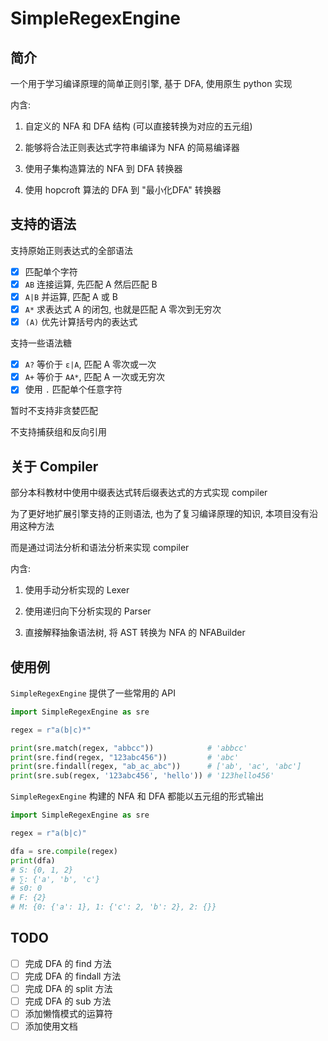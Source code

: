 # SimpleRegexEngine

## 简介

一个用于学习编译原理的简单正则引擎, 基于 DFA, 使用原生 python 实现

内含:
1. 自定义的 NFA 和 DFA 结构 (可以直接转换为对应的五元组)

2. 能够将合法正则表达式字符串编译为 NFA 的简易编译器

3. 使用子集构造算法的 NFA 到 DFA 转换器

4. 使用 hopcroft 算法的 DFA 到 "最小化DFA" 转换器 

## 支持的语法

支持原始正则表达式的全部语法

- [x] 匹配单个字符
- [x] `AB` 连接运算, 先匹配 A 然后匹配 B
- [x] `A|B` 并运算, 匹配 A 或 B
- [x] `A*` 求表达式 A 的闭包, 也就是匹配 A 零次到无穷次
- [x] `(A)` 优先计算括号内的表达式

支持一些语法糖

- [x] `A?` 等价于 `ε|A`, 匹配 A 零次或一次
- [x] `A+` 等价于 `AA*`, 匹配 A 一次或无穷次
- [x] 使用 `.` 匹配单个任意字符

暂时不支持非贪婪匹配

不支持捕获组和反向引用

## 关于 Compiler

部分本科教材中使用中缀表达式转后缀表达式的方式实现 compiler

为了更好地扩展引擎支持的正则语法, 也为了复习编译原理的知识, 本项目没有沿用这种方法

而是通过词法分析和语法分析来实现 compiler

内含:

1. 使用手动分析实现的 Lexer

2. 使用递归向下分析实现的 Parser

3. 直接解释抽象语法树, 将 AST 转换为 NFA 的 NFABuilder

## 使用例

`SimpleRegexEngine` 提供了一些常用的 API

```python
import SimpleRegexEngine as sre

regex = r"a(b|c)*"

print(sre.match(regex, "abbcc"))            # 'abbcc'
print(sre.find(regex, "123abc456"))         # 'abc'
print(sre.findall(regex, "ab_ac_abc"))      # ['ab', 'ac', 'abc']
print(sre.sub(regex, '123abc456', 'hello')) # '123hello456'
```

`SimpleRegexEngine` 构建的 NFA 和 DFA 都能以五元组的形式输出

```python
import SimpleRegexEngine as sre

regex = r"a(b|c)"

dfa = sre.compile(regex)
print(dfa)
# S: {0, 1, 2}
# ∑: {'a', 'b', 'c'}
# s0: 0
# F: {2}
# M: {0: {'a': 1}, 1: {'c': 2, 'b': 2}, 2: {}}
```

## TODO

- [ ] 完成 DFA 的 find 方法
- [ ] 完成 DFA 的 findall 方法
- [ ] 完成 DFA 的 split 方法
- [ ] 完成 DFA 的 sub 方法
- [ ] 添加懒惰模式的运算符
- [ ] 添加使用文档
